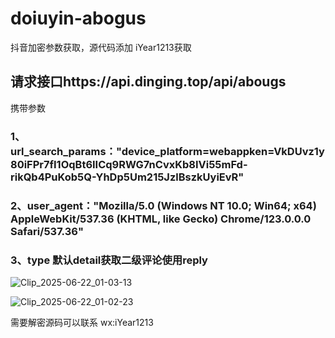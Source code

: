 # doiuyin-abogus
抖音加密参数获取，源代码添加 iYear1213获取 
## 请求接口https://api.dinging.top/api/abougs
携带参数 
### 1、url_search_params："device_platform=webappken=VkDUvz1y80iFPr7fI1OqBt6IICq9RWG7nCvxKb8IVi55mFd-rikQb4PuKob5Q-YhDp5Um215JzlBszkUyiEvR"
### 2、user_agent："Mozilla/5.0 (Windows NT 10.0; Win64; x64) AppleWebKit/537.36 (KHTML, like Gecko) Chrome/123.0.0.0 Safari/537.36"
### 3、type 默认detail获取二级评论使用reply
     
![Clip_2025-06-22_01-03-13](https://github.com/user-attachments/assets/582c9e5e-ff56-4df0-819a-304c4f9eca10)

![Clip_2025-06-22_01-02-23](https://github.com/user-attachments/assets/c85e4823-1146-41a2-b40a-d4c0852b5d5b)


需要解密源码可以联系 wx:iYear1213
